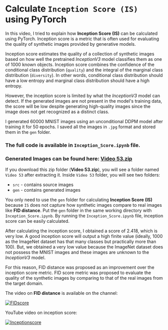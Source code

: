 # Calculate `Inception Score (IS)` using PyTorch

In this video, I tried to explain how __Inception Score (IS)__ can be calculated using PyTorch. Inception score is a metric that is often used for evaluating the quality of synthetic images provided by generative models.

Inception score estimates the quality of a collection of synthetic images based on how well the pretrained _InceptionV3_ model classifies them as one of 1000 known objects. Inception score combines the confidence of the conditional class distribution (`quality`) and the integral of the marginal class distribution (`diversity`). In other words, conditional class distribution should have a low entropy and marginal class distribution should have a high entropy.

However, the inception score is limited by what the _InceptionV3_ model can detect. If the generated images are not present in the model's training data, the score will be low despite generating high-quality images since the image does not get recognized as a distinct class.

I generated 60000 MNIST images using an unconditional DDPM model after training it for 50 epochs. I saved all the images in `.jpg` format and stored them in the `gen` folder.

### The full code is available in `Inception_Score.ipynb` file. 

### Generated Images can be found here: [Video 53.zip](https://drive.google.com/file/d/18Umq0cES93dM4EjYXrbnoD0V8UCJuEwW/view?usp=drive_link)

If you download this zip folder (__Video 53.zip__), you will see a folder named `Video 53` after extracting it. Inside `Video 53` folder, you will see two folders:
- `src` - contains source images
- `gen` - contains generated images

You only need to use the `gen` folder for calculating __Inception Score (IS)__ because `IS` does not capture how synthetic images compare to real images like __FID distance__. Put the `gen` folder in the same working directory with `Inception_Score.ipynb`. By running the `Inception_Score.ipynb` file, inception score can be easily calculated.

After calculating the inception score, I obtained a score of 2.418, which is very low. A good inception score will output a high finite value (ideally, 1000 as the ImageNet dataset has that many classes but practically more than 100). But, we obtained a very low value because the ImageNet dataset does not possess the MNIST images and these images are unknown to the _InceptionV3_ model.

For this reason, FID distance was proposed as an improvement over the inception score metric. FID score metric was proposed to evaluate the quality of the synthetic images by comparing to that of the real images from the target domain.

The video on __FID distance__ is available on the channel:

[![FIDscore](https://markdown-videos-api.jorgenkh.no/youtube/8vWIvcFAWUc)](https://youtu.be/8vWIvcFAWUc)

YouTube video on inception score:

[![Inceptionscore](https://markdown-videos-api.jorgenkh.no/youtube/hLN7cI8aV6c)](https://youtu.be/hLN7cI8aV6c)
